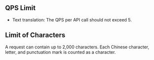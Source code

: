 
## QPS Limit
- Text translation: The QPS per API call should not exceed 5.

## Limit of Characters
A request can contain up to 2,000 characters. Each Chinese character, letter, and punctuation mark is counted as a character.

